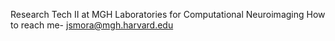 Research Tech II at MGH Laboratories for Computational Neuroimaging
How to reach me- jsmora@mgh.harvard.edu
